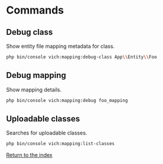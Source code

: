 # Commands

## Debug class

Show entity file mapping metadata for class.

```bash
php bin/console vich:mapping:debug-class App\\Entity\\Foo 
``` 

## Debug mapping

Show mapping details.

```bash
php bin/console vich:mapping:debug foo_mapping 
``` 

## Uploadable classes

Searches for uploadable classes.

```bash
php bin/console vich:mapping:list-classes
```

[Return to the index](index.md)
